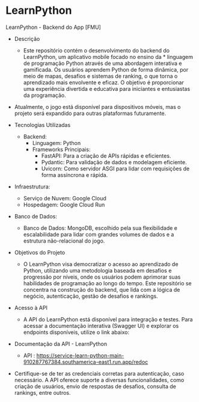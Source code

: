 # LearnPython
LearnPython - Backend do App [FMU]


* Descrição
    * Este repositório contém o desenvolvimento do backend do LearnPython, um aplicativo mobile focado no ensino da * linguagem de programação Python através de uma abordagem interativa e gamificada. Os usuários aprendem Python de forma dinâmica, por meio de mapas, desafios e sistemas de ranking, o que torna o aprendizado mais envolvente e eficaz. O objetivo é proporcionar uma experiência divertida e educativa para iniciantes e entusiastas da programação.

* Atualmente, o jogo está disponível para dispositivos móveis, mas o projeto será expandido para outras plataformas futuramente.

* Tecnologias Utilizadas
    * Backend:
        * Linguagem: Python
        * Frameworks Principais:
            * FastAPI: Para a criação de APIs rápidas e eficientes.
            * Pydantic: Para validação de dados e modelagem eficiente.
            * Uvicorn: Como servidor ASGI para lidar com requisições de forma assíncrona e rápida.

* Infraestrutura:
    * Serviço de Nuvem: Google Cloud
    * Hospedagem: Google Cloud Run

* Banco de Dados:
    * Banco de Dados: MongoDB, escolhido pela sua flexibilidade e escalabilidade para lidar com grandes volumes de dados e a estrutura não-relacional do jogo.

* Objetivos do Projeto
   * O LearnPython visa democratizar o acesso ao aprendizado de Python, utilizando uma metodologia baseada em desafios e progressão por níveis, onde os usuários podem aprimorar suas habilidades de programação ao longo do tempo. Este repositório se concentra na construção do backend, que lida com a lógica de negócio, autenticação, gestão de desafios e rankings.


* Acesso à API
   * A API do LearnPython está disponível para integração e testes. Para acessar a documentação interativa (Swagger UI) e explorar os endpoints disponíveis, utilize o link abaixo:

* Documentação da API - LearnPython
   * API : https://service-learn-python-main-910287767384.southamerica-east1.run.app/redoc
    
* Certifique-se de ter as credenciais corretas para autenticação, caso necessário. A API oferece suporte a diversas funcionalidades, como criação de usuários, envio de respostas de desafios, consulta de rankings, entre outros.